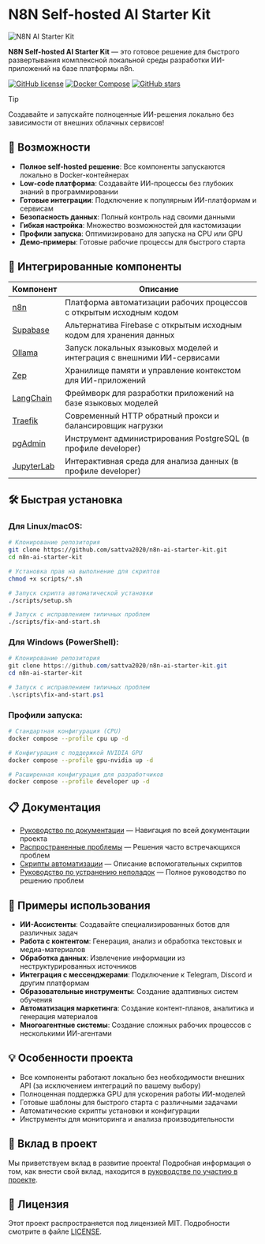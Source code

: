 # N8N Self-hosted AI Starter Kit

![N8N AI Starter Kit](https://n8n.io/images/n8n-logo.png)

**N8N Self-hosted AI Starter Kit** — это готовое решение для быстрого развертывания комплексной локальной среды разработки ИИ-приложений на базе платформы n8n.

[![GitHub license](https://img.shields.io/github/license/sattva2020/n8n-ai-starter-kit)](https://github.com/sattva2020/n8n-ai-starter-kit/blob/main/LICENSE)
[![Docker Compose](https://img.shields.io/badge/docker--compose-ready-brightgreen)](https://github.com/sattva2020/n8n-ai-starter-kit)
[![GitHub stars](https://img.shields.io/github/stars/sattva2020/n8n-ai-starter-kit?style=social)](https://github.com/sattva2020/n8n-ai-starter-kit/stargazers)

> [!TIP]
> Создавайте и запускайте полноценные ИИ-решения локально без зависимости от внешних облачных сервисов!

## 🚀 Возможности

- **Полное self-hosted решение**: Все компоненты запускаются локально в Docker-контейнерах
- **Low-code платформа**: Создавайте ИИ-процессы без глубоких знаний в программировании
- **Готовые интеграции**: Подключение к популярным ИИ-платформам и сервисам
- **Безопасность данных**: Полный контроль над своими данными
- **Гибкая настройка**: Множество возможностей для кастомизации
- **Профили запуска**: Оптимизировано для запуска на CPU или GPU
- **Демо-примеры**: Готовые рабочие процессы для быстрого старта

## 🧩 Интегрированные компоненты

| Компонент | Описание |
|-----------|----------|
| [n8n](https://n8n.io/) | Платформа автоматизации рабочих процессов с открытым исходным кодом |
| [Supabase](https://supabase.io/) | Альтернатива Firebase с открытым исходным кодом для хранения данных |
| [Ollama](https://ollama.ai/) | Запуск локальных языковых моделей и интеграция с внешними ИИ-сервисами |
| [Zep](https://www.getzep.com/) | Хранилище памяти и управление контекстом для ИИ-приложений |
| [LangChain](https://langchain.com/) | Фреймворк для разработки приложений на базе языковых моделей |
| [Traefik](https://traefik.io/) | Современный HTTP обратный прокси и балансировщик нагрузки |
| [pgAdmin](https://www.pgadmin.org/) | Инструмент администрирования PostgreSQL (в профиле developer) |
| [JupyterLab](https://jupyter.org/) | Интерактивная среда для анализа данных (в профиле developer) |

## 🛠️ Быстрая установка

### Для Linux/macOS:

```bash
# Клонирование репозитория
git clone https://github.com/sattva2020/n8n-ai-starter-kit.git
cd n8n-ai-starter-kit

# Установка прав на выполнение для скриптов
chmod +x scripts/*.sh

# Запуск скрипта автоматической установки
./scripts/setup.sh

# Запуск с исправлением типичных проблем
./scripts/fix-and-start.sh
```

### Для Windows (PowerShell):

```powershell
# Клонирование репозитория
git clone https://github.com/sattva2020/n8n-ai-starter-kit.git
cd n8n-ai-starter-kit

# Запуск с исправлением типичных проблем
.\scripts\fix-and-start.ps1
```

### Профили запуска:

```bash
# Стандартная конфигурация (CPU)
docker compose --profile cpu up -d

# Конфигурация с поддержкой NVIDIA GPU
docker compose --profile gpu-nvidia up -d

# Расширенная конфигурация для разработчиков
docker compose --profile developer up -d
```

## 📋 Документация

- [Руководство по документации](./docs/DOCUMENTATION_GUIDE.md) — Навигация по всей документации проекта
- [Распространенные проблемы](./docs/COMMON_ISSUES.md) — Решения часто встречающихся проблем
- [Скрипты автоматизации](./docs/AUTOMATION_SCRIPTS.md) — Описание вспомогательных скриптов
- [Руководство по устранению неполадок](./TROUBLESHOOTING.md) — Полное руководство по решению проблем

## 🌟 Примеры использования

- **ИИ-Ассистенты**: Создавайте специализированных ботов для различных задач
- **Работа с контентом**: Генерация, анализ и обработка текстовых и медиа-материалов
- **Обработка данных**: Извлечение информации из неструктурированных источников
- **Интеграция с мессенджерами**: Подключение к Telegram, Discord и другим платформам
- **Образовательные инструменты**: Создание адаптивных систем обучения
- **Автоматизация маркетинга**: Создание контент-планов, аналитика и генерация материалов
- **Многоагентные системы**: Создание сложных рабочих процессов с несколькими ИИ-агентами

## 💡 Особенности проекта

- Все компоненты работают локально без необходимости внешних API (за исключением интеграций по вашему выбору)
- Полноценная поддержка GPU для ускорения работы ИИ-моделей
- Готовые шаблоны для быстрого старта с различными задачами
- Автоматические скрипты установки и конфигурации
- Инструменты для мониторинга и анализа производительности

## 🤝 Вклад в проект

Мы приветствуем вклад в развитие проекта! Подробная информация о том, как внести свой вклад, находится в [руководстве по участию в проекте](./CONTRIBUTING.md).

## 📜 Лицензия

Этот проект распространяется под лицензией MIT. Подробности смотрите в файле [LICENSE](./LICENSE).
